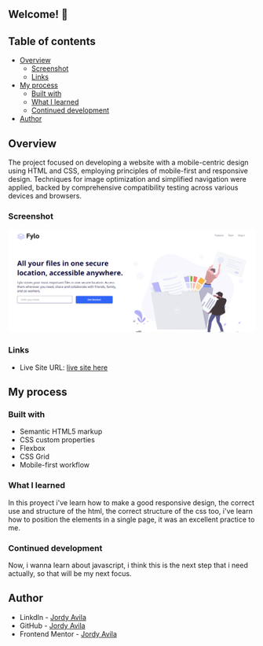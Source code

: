 
## Welcome! 👋

## Table of contents

- [Overview](#overview)
  - [Screenshot](#screenshot)
  - [Links](#links)
- [My process](#my-process)
  - [Built with](#built-with)
  - [What I learned](#what-i-learned)
  - [Continued development](#continued-development)
- [Author](#author)


## Overview
The project focused on developing a website with a mobile-centric design using HTML and CSS, employing principles of mobile-first and responsive design. Techniques for image optimization and simplified navigation were applied, backed by comprehensive compatibility testing across various devices and browsers.

### Screenshot

![](./images/Solution.png)


### Links

- Live Site URL: [live site here](https://jordy01090.github.io/Fylo-landing-page/)

## My process

### Built with

- Semantic HTML5 markup
- CSS custom properties
- Flexbox
- CSS Grid
- Mobile-first workflow


### What I learned

In this proyect i've learn how to make a good responsive design, the correct use and structure of the html, the correct structure of the css too, i've learn how to position the elements in a single page, it was an excellent practice to me.


### Continued development

Now, i wanna learn about javascript, i think this is the next step that i need actually, so that will be my next focus.

## Author

- LinkdIn - [Jordy Avila](https://www.linkedin.com/in/jordy-avila-706852251/)
- GitHub - [Jordy Avila](https://github.com/Jordy01090)
- Frontend Mentor - [Jordy Avila](https://www.frontendmentor.io/profile/Jordy01090)


